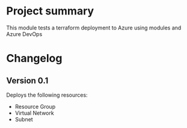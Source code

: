 # Project summary
This module tests a terraform deployment to Azure using modules and Azure DevOps

# Changelog
## Version 0.1
Deploys the following resources:
- Resource Group
- Virtual Network
- Subnet